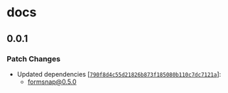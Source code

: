 # docs

## 0.0.1

### Patch Changes

- Updated dependencies [[`790f8d4c55d21826b873f185080b110c7dc7121a`](https://github.com/huntabyte/formsnap/commit/790f8d4c55d21826b873f185080b110c7dc7121a)]:
  - formsnap@0.5.0
